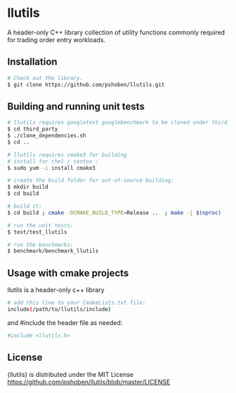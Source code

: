 # llutils

A header-only C++ library collection of utility functions commonly required for trading order entry workloads.

## Installation
```bash
# Check out the library.
$ git clone https://github.com/pshoben/llutils.git
```

## Building and running unit tests
```bash
# llutils requires googletest googlebenchmark to be cloned under third_party subfolder for building:
$ cd third_party
$ ./clone_dependencies.sh
$ cd ..

# llutils requires cmake3 for building
# install for rhel / centos :
$ sudo yum -i install cmake3

# create the build folder for out-of-source building:
$ mkdir build
$ cd build

# build it:
$ cd build ; cmake -DCMAKE_BUILD_TYPE=Release ..  ; make -j $(nproc)

# run the unit tests:
$ test/test_llutils

# run the benchmarks:
$ benchmark/benchmark_llutils
```
## Usage with cmake projects

llutils is a header-only c++ library

```bash
# add this line to your CmakeLists.txt file:
include(/path/to/llutils/include)
```

and #include the header file as needed:
```bash
#include <llutils.h>
```



## License

{llutils} is distributed under the MIT License
<https://github.com/pshoben/llutils/blob/master/LICENSE>


